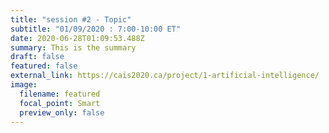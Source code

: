 ```yaml
---
title: "session #2 - Topic"
subtitle: "01/09/2020 : 7:00-10:00 ET"
date: 2020-06-28T01:09:53.488Z
summary: This is the summary
draft: false
featured: false
external_link: https://cais2020.ca/project/1-artificial-intelligence/
image:
  filename: featured
  focal_point: Smart
  preview_only: false
---
```

